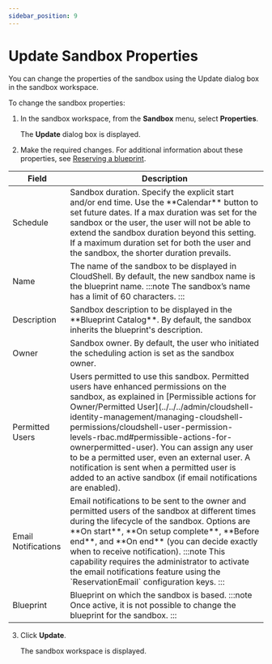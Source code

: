```yaml
---
sidebar_position: 9
---
```


# Update Sandbox Properties

You can change the properties of the sandbox using the Update dialog box in the sandbox workspace.

To change the sandbox properties:

1. In the sandbox workspace, from the **Sandbox** menu, select **Properties**.
    
    The **Update** dialog box is displayed.
    
2. Make the required changes. For additional information about these properties, see [Reserving a blueprint](../creating-sandboxes.md#reserving-a-blueprint).

<table>
    <thead>
        <th>Field</th>
        <th>Description</th>
    </thead>
    <tbody>
        <tr>
            <td>Schedule</td>
            <td>
            Sandbox duration. Specify the explicit start and/or end time. Use the **Calendar** button to set future dates. If a max duration was set for the sandbox or the user, the user will not be able to extend the sandbox duration beyond this setting. If a maximum duration set for both the user and the sandbox, the shorter duration prevails.
            </td>
        </tr>
        <tr>
            <td>Name</td>
            <td>
            The name of the sandbox to be displayed in CloudShell. By default, the new sandbox name is the blueprint name.
:::note
The sandbox’s name has a limit of 60 characters.
:::
            </td>
        </tr>
        <tr>
            <td>Description</td>
            <td>Sandbox description to be displayed in the **Blueprint Catalog**. By default, the sandbox inherits the blueprint's description.</td>
        </tr>
        <tr>
            <td>Owner</td>
            <td>
            Sandbox owner. By default, the user who initiated the scheduling action is set as the sandbox owner.
            </td>
        </tr>
        <tr>
            <td>Permitted Users</td>
            <td>
            Users permitted to use this sandbox. Permitted users have enhanced permissions on the sandbox, as explained in [Permissible actions for Owner/Permitted User](../../../admin/cloudshell-identity-management/managing-cloudshell-permissions/cloudshell-user-permission-levels-rbac.md#permissible-actions-for-ownerpermitted-user). You can assign any user to be a permitted user, even an external user. A notification is sent when a permitted user is added to an active sandbox (if email notifications are enabled).
            </td>
        </tr>
        <tr>
            <td>Email Notifications</td>
            <td>
            Email notifications to be sent to the owner and permitted users of the sandbox at different times during the lifecycle of the sandbox. Options are **On start**, **On setup complete**, **Before end**, and **On end** (you can decide exactly when to receive notification).
:::note
This capability requires the administrator to activate the email notifications feature using the `ReservationEmail` configuration keys.
:::
            </td>
        </tr>
        <tr>
            <td>Blueprint</td>
            <td>
            Blueprint on which the sandbox is based.
:::note
Once active, it is not possible to change the blueprint for the sandbox.
:::
            </td>
        </tr>
    </tbody>
</table>

3. Click **Update**.
    
   The sandbox workspace is displayed.